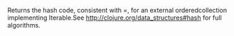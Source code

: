 Returns the hash code, consistent with =, for an external orderedcollection implementing Iterable.See http://clojure.org/data_structures#hash for full algorithms.